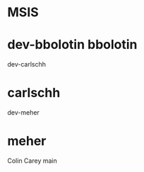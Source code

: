 # MSIS
dev-bbolotin
bbolotin
=======
dev-carlschh

carlschh
=======
 dev-meher

meher 
=======
Colin Carey
main

